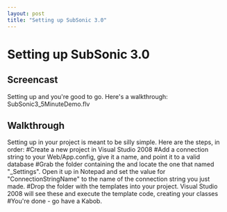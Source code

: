 ```yaml
---
layout: post
title: "Setting up SubSonic 3.0"
---
```


# Setting up SubSonic 3.0



<h2>Screencast</h2>

 Setting up 
 and you're good to go. Here's a walkthrough:  <ag> SubSonic3_5MinuteDemo.flv </ag>  

<h2>Walkthrough</h2>

 Setting up 
 in your project is meant to be silly simple. Here are the steps, in order:  #Create a new project in Visual Studio 2008 #Add a connection string to your Web/App.config, give it a name, and point it to a valid database #Grab the folder containing the 
 and locate the one that named "_Settings". Open it up in Notepad and set the value for "ConnectionStringName" to the name of the connection string you just made. #Drop the folder with the 
 templates into your project. Visual Studio 2008 will see these and execute the template code, creating your classes #You're done - go have a Kabob.
